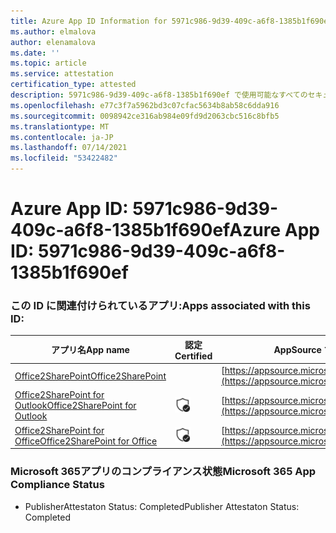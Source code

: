 ```yaml
---
title: Azure App ID Information for 5971c986-9d39-409c-a6f8-1385b1f690ef
ms.author: elmalova
author: elenamalova
ms.date: ''
ms.topic: article
ms.service: attestation
certification_type: attested
description: 5971c986-9d39-409c-a6f8-1385b1f690ef で使用可能なすべてのセキュリティおよびコンプライアンス情報。
ms.openlocfilehash: e77c3f7a5962bd3c07cfac5634b8ab58c6dda916
ms.sourcegitcommit: 0098942ce316ab984e09fd9d2063cbc516c8bfb5
ms.translationtype: MT
ms.contentlocale: ja-JP
ms.lasthandoff: 07/14/2021
ms.locfileid: "53422482"
---
```

# <a name="azure-app-id-5971c986-9d39-409c-a6f8-1385b1f690ef"></a><span data-ttu-id="fdd50-103">Azure App ID: 5971c986-9d39-409c-a6f8-1385b1f690ef</span><span class="sxs-lookup"><span data-stu-id="fdd50-103">Azure App ID: 5971c986-9d39-409c-a6f8-1385b1f690ef</span></span>


### <a name="apps-associated-with-this-id"></a><span data-ttu-id="fdd50-104">この ID に関連付けられているアプリ:</span><span class="sxs-lookup"><span data-stu-id="fdd50-104">Apps associated with this ID:</span></span>
| <span data-ttu-id="fdd50-105">**アプリ名**</span><span class="sxs-lookup"><span data-stu-id="fdd50-105">**App name**</span></span> | <span data-ttu-id="fdd50-106">**認定**</span><span class="sxs-lookup"><span data-stu-id="fdd50-106">**Certified**</span></span> | <span data-ttu-id="fdd50-107">**AppSource での表示**</span><span class="sxs-lookup"><span data-stu-id="fdd50-107">**View in AppSource**</span></span> |
|-|-|-|
| [<span data-ttu-id="fdd50-108">Office2SharePoint</span><span class="sxs-lookup"><span data-stu-id="fdd50-108">Office2SharePoint</span></span>](https://docs.microsoft.com/en-us/microsoft-365-app-certification/forward/17859280.o2s) |  | [https://appsource.microsoft.com/product/office/17859280.o2s](https://appsource.microsoft.com/product/office/17859280.o2s) |
| [<span data-ttu-id="fdd50-109">Office2SharePoint for Outlook</span><span class="sxs-lookup"><span data-stu-id="fdd50-109">Office2SharePoint for Outlook</span></span>](https://docs.microsoft.com/en-us/microsoft-365-app-certification/forward/WA104380689) | <img alt="Certified application badge" src="../media/certified-badge.png" height="25" width="25" /> | [https://appsource.microsoft.com/product/office/WA104380689](https://appsource.microsoft.com/product/office/WA104380689) |
| [<span data-ttu-id="fdd50-110">Office2SharePoint for Office</span><span class="sxs-lookup"><span data-stu-id="fdd50-110">Office2SharePoint for Office</span></span>](https://docs.microsoft.com/en-us/microsoft-365-app-certification/forward/WA104381787) | <img alt="Certified application badge" src="../media/certified-badge.png" height="25" width="25" /> | [https://appsource.microsoft.com/product/office/WA104381787](https://appsource.microsoft.com/product/office/WA104381787) |

### <a name="microsoft-365-app-compliance-status"></a><span data-ttu-id="fdd50-111">Microsoft 365アプリのコンプライアンス状態</span><span class="sxs-lookup"><span data-stu-id="fdd50-111">Microsoft 365 App Compliance Status</span></span>
- <span data-ttu-id="fdd50-112">PublisherAttestaton Status: Completed</span><span class="sxs-lookup"><span data-stu-id="fdd50-112">Publisher Attestaton Status: Completed</span></span>
